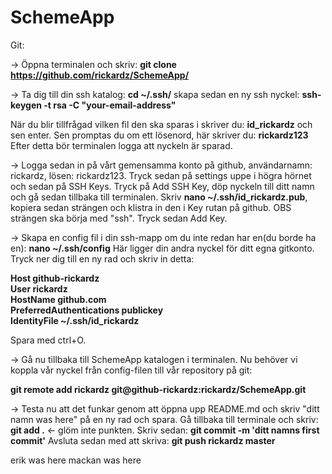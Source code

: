 SchemeApp
=========

Git:


&rarr; Öppna terminalen och skriv: <b>git clone https://github.com/rickardz/SchemeApp/</b>

&rarr; Ta dig till din ssh katalog: <b>cd ~/.ssh/</b> skapa sedan en ny ssh nyckel: <b>ssh-keygen -t rsa -C "your-email-address"</b>

När du blir tillfrågad vilken fil den ska sparas i skriver du: <b>id_rickardz</b> och sen enter.
Sen promptas du om ett lösenord, här skriver du: <b>rickardz123</b>
Efter detta bör terminalen logga att nyckeln är sparad.

&rarr; Logga sedan in på vårt gemensamma konto på github, användarnamn: rickardz, lösen: rickardz123.
   Tryck sedan på settings uppe i högra hörnet och sedan på SSH Keys. Tryck på Add SSH Key, döp nyckeln till
   ditt namn och gå sedan tillbaka till terminalen. Skriv <b>nano ~/.ssh/id_rickardz.pub</b>, kopiera sedan
   strängen och klistra in den i Key rutan på github. OBS strängen ska börja med "ssh". Tryck sedan Add Key.

&rarr; Skapa en config fil i din ssh-mapp om du inte redan har en(du borde ha en): <b>nano ~/.ssh/config</b>
   Här ligger din andra nyckel för ditt egna gitkonto. Tryck ner dig till en ny rad och skriv in detta:

<b>      Host github-rickardz<br>
	       User rickardz<br>
	       HostName github.com<br>
	       PreferredAuthentications publickey<br>
	       IdentityFile ~/.ssh/id_rickardz</b>

Spara med ctrl+O.

&rarr; Gå nu tillbaka till SchemeApp katalogen i terminalen. Nu behöver vi koppla vår nyckel från config-filen till
   vår repository på git:

   <b>git remote add rickardz git@github-rickardz:rickardz/SchemeApp.git</b>

&rarr; Testa nu att det funkar genom att öppna upp README.md och skriv "ditt namn was here" på en ny rad och spara.
   Gå tillbaka till terminale och skriv: <b>git add .</b> &larr; glöm inte punkten. Skriv sedan: <b>git commit -m 'ditt namns first commit'</b>
   Avsluta sedan med att skriva: <b>git push rickardz master</b>

erik was here
mackan was here